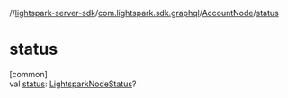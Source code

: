 //[lightspark-server-sdk](../../../index.md)/[com.lightspark.sdk.graphql](../index.md)/[AccountNode](index.md)/[status](status.md)

# status

[common]\
val [status](status.md): [LightsparkNodeStatus](../../com.lightspark.sdk.model/-lightspark-node-status/index.md)?
